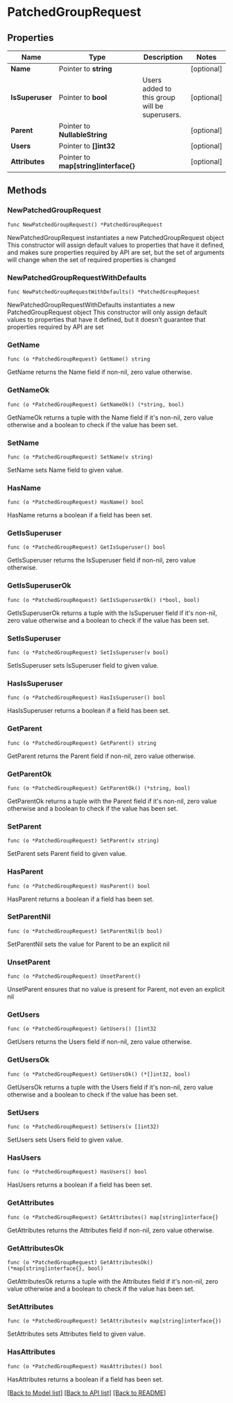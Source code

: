# PatchedGroupRequest

## Properties

Name | Type | Description | Notes
------------ | ------------- | ------------- | -------------
**Name** | Pointer to **string** |  | [optional] 
**IsSuperuser** | Pointer to **bool** | Users added to this group will be superusers. | [optional] 
**Parent** | Pointer to **NullableString** |  | [optional] 
**Users** | Pointer to **[]int32** |  | [optional] 
**Attributes** | Pointer to **map[string]interface{}** |  | [optional] 

## Methods

### NewPatchedGroupRequest

`func NewPatchedGroupRequest() *PatchedGroupRequest`

NewPatchedGroupRequest instantiates a new PatchedGroupRequest object
This constructor will assign default values to properties that have it defined,
and makes sure properties required by API are set, but the set of arguments
will change when the set of required properties is changed

### NewPatchedGroupRequestWithDefaults

`func NewPatchedGroupRequestWithDefaults() *PatchedGroupRequest`

NewPatchedGroupRequestWithDefaults instantiates a new PatchedGroupRequest object
This constructor will only assign default values to properties that have it defined,
but it doesn't guarantee that properties required by API are set

### GetName

`func (o *PatchedGroupRequest) GetName() string`

GetName returns the Name field if non-nil, zero value otherwise.

### GetNameOk

`func (o *PatchedGroupRequest) GetNameOk() (*string, bool)`

GetNameOk returns a tuple with the Name field if it's non-nil, zero value otherwise
and a boolean to check if the value has been set.

### SetName

`func (o *PatchedGroupRequest) SetName(v string)`

SetName sets Name field to given value.

### HasName

`func (o *PatchedGroupRequest) HasName() bool`

HasName returns a boolean if a field has been set.

### GetIsSuperuser

`func (o *PatchedGroupRequest) GetIsSuperuser() bool`

GetIsSuperuser returns the IsSuperuser field if non-nil, zero value otherwise.

### GetIsSuperuserOk

`func (o *PatchedGroupRequest) GetIsSuperuserOk() (*bool, bool)`

GetIsSuperuserOk returns a tuple with the IsSuperuser field if it's non-nil, zero value otherwise
and a boolean to check if the value has been set.

### SetIsSuperuser

`func (o *PatchedGroupRequest) SetIsSuperuser(v bool)`

SetIsSuperuser sets IsSuperuser field to given value.

### HasIsSuperuser

`func (o *PatchedGroupRequest) HasIsSuperuser() bool`

HasIsSuperuser returns a boolean if a field has been set.

### GetParent

`func (o *PatchedGroupRequest) GetParent() string`

GetParent returns the Parent field if non-nil, zero value otherwise.

### GetParentOk

`func (o *PatchedGroupRequest) GetParentOk() (*string, bool)`

GetParentOk returns a tuple with the Parent field if it's non-nil, zero value otherwise
and a boolean to check if the value has been set.

### SetParent

`func (o *PatchedGroupRequest) SetParent(v string)`

SetParent sets Parent field to given value.

### HasParent

`func (o *PatchedGroupRequest) HasParent() bool`

HasParent returns a boolean if a field has been set.

### SetParentNil

`func (o *PatchedGroupRequest) SetParentNil(b bool)`

 SetParentNil sets the value for Parent to be an explicit nil

### UnsetParent
`func (o *PatchedGroupRequest) UnsetParent()`

UnsetParent ensures that no value is present for Parent, not even an explicit nil
### GetUsers

`func (o *PatchedGroupRequest) GetUsers() []int32`

GetUsers returns the Users field if non-nil, zero value otherwise.

### GetUsersOk

`func (o *PatchedGroupRequest) GetUsersOk() (*[]int32, bool)`

GetUsersOk returns a tuple with the Users field if it's non-nil, zero value otherwise
and a boolean to check if the value has been set.

### SetUsers

`func (o *PatchedGroupRequest) SetUsers(v []int32)`

SetUsers sets Users field to given value.

### HasUsers

`func (o *PatchedGroupRequest) HasUsers() bool`

HasUsers returns a boolean if a field has been set.

### GetAttributes

`func (o *PatchedGroupRequest) GetAttributes() map[string]interface{}`

GetAttributes returns the Attributes field if non-nil, zero value otherwise.

### GetAttributesOk

`func (o *PatchedGroupRequest) GetAttributesOk() (*map[string]interface{}, bool)`

GetAttributesOk returns a tuple with the Attributes field if it's non-nil, zero value otherwise
and a boolean to check if the value has been set.

### SetAttributes

`func (o *PatchedGroupRequest) SetAttributes(v map[string]interface{})`

SetAttributes sets Attributes field to given value.

### HasAttributes

`func (o *PatchedGroupRequest) HasAttributes() bool`

HasAttributes returns a boolean if a field has been set.


[[Back to Model list]](../README.md#documentation-for-models) [[Back to API list]](../README.md#documentation-for-api-endpoints) [[Back to README]](../README.md)


